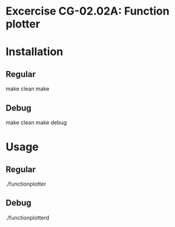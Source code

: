 Excercise CG-02.02A: Function plotter
=====================================

# Installation #
## Regular ##
make clean
make

## Debug ##
make clean
make debug

# Usage #
## Regular ##
./functionplotter

## Debug ##
./functionplotterd
